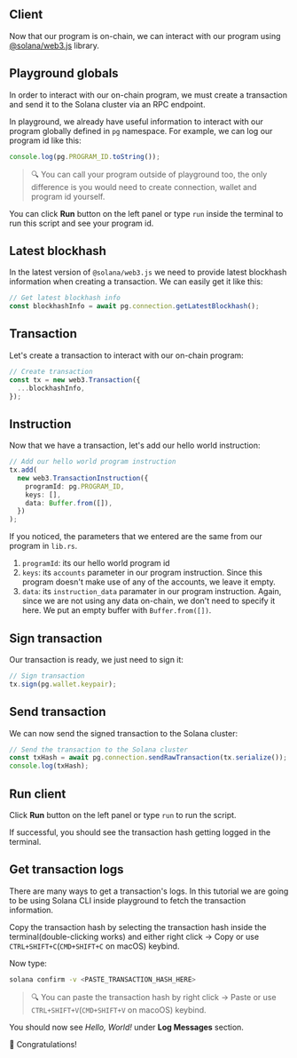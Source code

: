 ## Client

Now that our program is on-chain, we can interact with our program using [@solana/web3.js](https://www.npmjs.com/package/@solana/web3.js) library.

## Playground globals

In order to interact with our on-chain program, we must create a transaction and send it to the Solana cluster via an RPC endpoint.

In playground, we already have useful information to interact with our program globally defined in `pg` namespace.
For example, we can log our program id like this:

```ts
console.log(pg.PROGRAM_ID.toString());
```

> 🔍️ You can call your program outside of playground too, the only difference is you would need to create connection, wallet and program id yourself.

You can click **Run** button on the left panel or type `run` inside the terminal to run this script and see your program id.

## Latest blockhash

In the latest version of `@solana/web3.js` we need to provide latest blockhash information when creating a transaction. We can easily get it like this:

```ts
// Get latest blockhash info
const blockhashInfo = await pg.connection.getLatestBlockhash();
```

## Transaction

Let's create a transaction to interact with our on-chain program:

```ts
// Create transaction
const tx = new web3.Transaction({
  ...blockhashInfo,
});
```

## Instruction

Now that we have a transaction, let's add our hello world instruction:

```ts
// Add our hello world program instruction
tx.add(
  new web3.TransactionInstruction({
    programId: pg.PROGRAM_ID,
    keys: [],
    data: Buffer.from([]),
  })
);
```

If you noticed, the parameters that we entered are the same from our program in `lib.rs`.

1. `programId`: its our hello world program id
2. `keys`: its `accounts` parameter in our program instruction. Since this program doesn't make use of any of the accounts, we leave it empty.
3. `data`: its `instruction_data` paramater in our program instruction. Again, since we are not using any data on-chain, we don't need to specify it here. We put an empty buffer with `Buffer.from([])`.

## Sign transaction

Our transaction is ready, we just need to sign it:

```ts
// Sign transaction
tx.sign(pg.wallet.keypair);
```

## Send transaction

We can now send the signed transaction to the Solana cluster:

```ts
// Send the transaction to the Solana cluster
const txHash = await pg.connection.sendRawTransaction(tx.serialize());
console.log(txHash);
```

## Run client

Click **Run** button on the left panel or type `run` to run the script.

If successful, you should see the transaction hash getting logged in the terminal.

## Get transaction logs

There are many ways to get a transaction's logs. In this tutorial we are going to be using Solana CLI inside playground to fetch the transaction information.

Copy the transaction hash by selecting the transaction hash inside the terminal(double-clicking works) and either right click -> Copy or use `CTRL+SHIFT+C`(`CMD+SHIFT+C` on macOS) keybind.

Now type:

```sh
solana confirm -v <PASTE_TRANSACTION_HASH_HERE>
```

> 🔍️ You can paste the transaction hash by right click -> Paste or use `CTRL+SHIFT+V`(`CMD+SHIFT+V` on macoOS) keybind.

You should now see _Hello, World!_ under **Log Messages** section.

🎉️ Congratulations!
